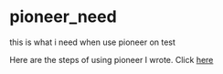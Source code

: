 # pioneer_need
this is what i need when use pioneer on test

Here are the steps of using pioneer I wrote. Click [here](https://ottsion.github.io/2017/06/24/pioneer-laser.html)
